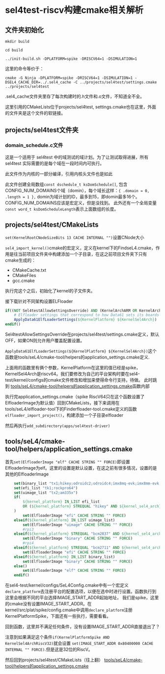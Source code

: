 # sel4test-riscv构建cmake相关解析

## 文件夹初始化

`mkdir build`

`cd build`

`../init-build.sh -DPLATFORM=spike -DRISCV64=1 -DSIMULATION=1`

这里的命令等价于：

`cmake -G Ninja -DPLATFORM=spike -DRISCV64=1 -DSIMULATION=1 -DSEL4_CACHE_DIR=../.sel4_cache -C ../projects/sel4test/settings.cmake ../projects/sel4test`

.sel4_cache文件夹里存了每次构建时的.h文件和.o文件，不知道全不全。

这里引用的CMakeLists位于projects/sel4test, settings.cmake也在这里，外面的文件夹是这个文件的软链接。

## projects/sel4test文件夹

### domain_schedule.c文件

这是一个适用于 sel4test 中的域测试的域计划。为了让测试取得进展，所有 sel4test 实际需要的是每个域在一段时间内可执行。

此文件作为内核的一部分编译，引用内核头文件也是如此 

此文件创建全局数组`const dschedule_t ksDomSchedule[]`,
包含CONFIG_NUM_DOMAINS个域（domin），每个域长这样：`{ .domain = 0, .length = 1 },`
domin为域计划的ID，最多到15，即domin最多16个。CONFIG_NUM_DOMAINS应该是宏定义，但是没找到。
此外还有一个全局变量`const word_t ksDomScheduleLength`表示上面数组的长度。











## projects/sel4test/CMakeLists

`set(KernelRootCNodeSizeBits 13 CACHE INTERNAL "")`设置CNode大小

`sel4_import_kernel()`cmake的宏定义，定义在kernel下的FindseL4.cmake，作用是往当前项目文件夹中构建添加一个子目录，在这之前项目文件夹下只有cmake生成的：
- CMakeCache.txt
- CMakeFiles
- gcc.cmake

执行完这个之后，初始化了kernel的子文件夹。

接下载针对不同架构设置ELFloader

``` cmake
if((NOT Sel4testAllowSettingsOverride) AND (KernelArchARM OR KernelArchRiscV))
    # Elfloader settings that correspond to how Data61 sets its boards up.
    ApplyData61ElfLoaderSettings(${KernelPlatform} ${KernelSel4Arch})
endif()
```
Sel4testAllowSettingsOverride在projects/sel4test/settings.cmake定义，默认OFF，如果ON则允许用户覆盖配置设置。

`ApplyData61ElfLoaderSettings(${KernelPlatform} ${KernelSel4Arch})`这个函数是tools/seL4/cmake-tool/helpers的application_settings.cmake定义.

上面用的函数里有俩个参数，KernelPlatform在这里的值已经是spike，KernelSel4Arch是riscv64。我们要修改为自己的平台架构时要在sel4-test/kernel/configs的cmake文件修改和增加来使得命令行支持，待做。
此时跳到 [tools/seL4/cmake-tool/helpers的application_settings.cmake](#toolssel4cmake-toolhelpersapplicationsettingscmake)函数内部

执行完application_settings.cmake（spike RiscV64只在这个函数设置了ElfloaderImage为默认值）回到CMakeLists，接下来调用在tools/seL4/elfloader-tool下的Finderfloader-tool.cmake定义的函数`elfloader_import_project()`，构建添加一个子目录elfloader

然后再执行`add_subdirectory(apps/sel4test-driver)`


## tools/seL4/cmake-tool/helpers/application_settings.cmake

首先`set(ElfloaderImage "elf" CACHE STRING "" FORCE)`即设置ElfloaderImage为elf。这里的设置是默认设置，在这之前有很多情况，设置的是其他的ElfloaderImage

``` cmake
    set(binary_list "tx1;hikey;odroidc2;odroidc4;imx8mq-evk;imx8mm-evk;hifive;tqma8xqp1gb")
    set(efi_list "tk1;rockpro64")
    set(uimage_list "tx2;am335x")
    if(
        ${kernel_platform} IN_LIST efi_list
        OR (${kernel_platform} STREQUAL "hikey" AND ${kernel_sel4_arch} STREQUAL "aarch64")
    )
        set(ElfloaderImage "efi" CACHE STRING "" FORCE)
    elseif(${kernel_platform} IN_LIST uimage_list)
        set(ElfloaderImage "uimage" CACHE STRING "" FORCE)
        #rpi3
    elseif(${kernel_platform} STREQUAL "bcm2837" AND ${kernel_sel4_arch} STREQUAL "aarch64")
        set(ElfloaderImage "binary" CACHE STRING "" FORCE)
        #rpi4
    elseif(${kernel_platform} STREQUAL "bcm2711" AND ${kernel_sel4_arch} STREQUAL "aarch64")
        set(ElfloaderImage "efi" CACHE STRING "" FORCE)
    elseif(${kernel_platform} IN_LIST binary_list)
        set(ElfloaderImage "binary" CACHE STRING "" FORCE)
    else()
        set(ElfloaderImage "elf" CACHE STRING "" FORCE)
    endif()
```
在sel4-test/kernel/configs/SeL4Config.cmake中有一个宏定义`declare_platform`去注册平台的配置选项，以便在选中时进行设置。函数执行到这里会根据不同的平台选择IMAGE_START_ADDR起始地址，
我们是spike，这里的cmake没有设置IMAGE_START_ADDR。在kernel/src/plat/spike/config.cmake中调用`declare_platform`注册KernelPlatformSpike，下面还有一些执行，需要看看。

回到函数，这里并不满足任何条件，没有设置IMAGE_START_ADDR直接退出了？

注意到如果满足这个条件`if(KernelPlatformSpike AND KernelSel4ArchRiscV32)`就会设置
`set(IMAGE_START_ADDR 0x80400000 CACHE INTERNAL "" FORCE)`.但是这是32位的RiscV。

然后回到projects/sel4test/CMakeLists（往上翻）
[tools/seL4/cmake-tool/helpers的application_settings.cmake](#projectssel4testcmakelists)